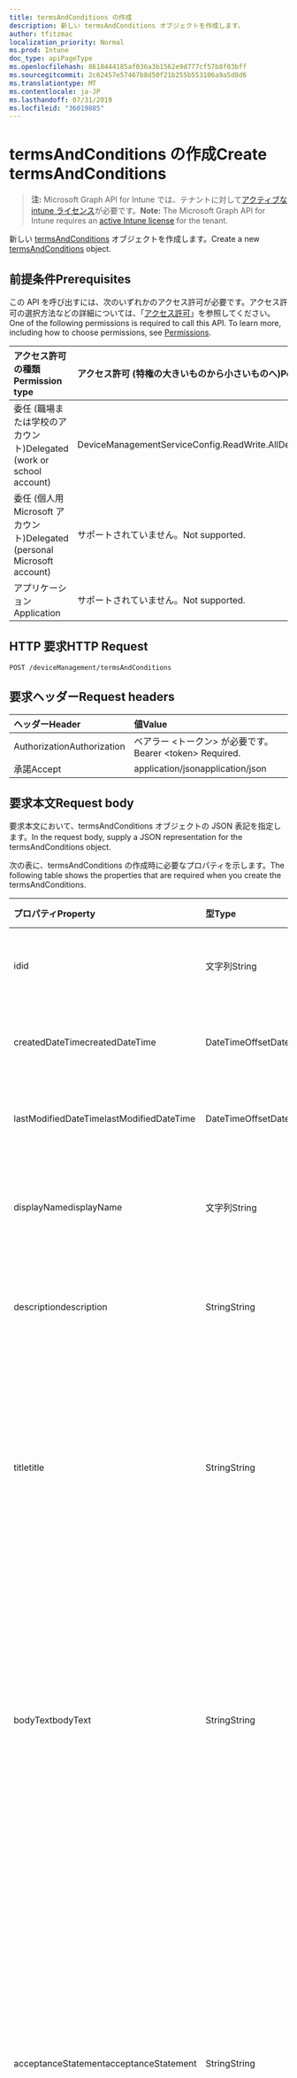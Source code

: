 ```yaml
---
title: termsAndConditions の作成
description: 新しい termsAndConditions オブジェクトを作成します。
author: tfitzmac
localization_priority: Normal
ms.prod: Intune
doc_type: apiPageType
ms.openlocfilehash: 8618444185af036a3b1562e9d777cf57b8f03bff
ms.sourcegitcommit: 2c62457e57467b8d50f21b255b553106a9a5d8d6
ms.translationtype: MT
ms.contentlocale: ja-JP
ms.lasthandoff: 07/31/2019
ms.locfileid: "36019885"
---
```

# <a name="create-termsandconditions"></a><span data-ttu-id="12dbd-103">termsAndConditions の作成</span><span class="sxs-lookup"><span data-stu-id="12dbd-103">Create termsAndConditions</span></span>

> <span data-ttu-id="12dbd-104">**注:** Microsoft Graph API for Intune では、テナントに対して[アクティブな intune ライセンス](https://go.microsoft.com/fwlink/?linkid=839381)が必要です。</span><span class="sxs-lookup"><span data-stu-id="12dbd-104">**Note:** The Microsoft Graph API for Intune requires an [active Intune license](https://go.microsoft.com/fwlink/?linkid=839381) for the tenant.</span></span>

<span data-ttu-id="12dbd-105">新しい [termsAndConditions](../resources/intune-companyterms-termsandconditions.md) オブジェクトを作成します。</span><span class="sxs-lookup"><span data-stu-id="12dbd-105">Create a new [termsAndConditions](../resources/intune-companyterms-termsandconditions.md) object.</span></span>

## <a name="prerequisites"></a><span data-ttu-id="12dbd-106">前提条件</span><span class="sxs-lookup"><span data-stu-id="12dbd-106">Prerequisites</span></span>
<span data-ttu-id="12dbd-p101">この API を呼び出すには、次のいずれかのアクセス許可が必要です。アクセス許可の選択方法などの詳細については、「[アクセス許可](/graph/permissions-reference)」を参照してください。</span><span class="sxs-lookup"><span data-stu-id="12dbd-p101">One of the following permissions is required to call this API. To learn more, including how to choose permissions, see [Permissions](/graph/permissions-reference).</span></span>

|<span data-ttu-id="12dbd-109">アクセス許可の種類</span><span class="sxs-lookup"><span data-stu-id="12dbd-109">Permission type</span></span>|<span data-ttu-id="12dbd-110">アクセス許可 (特権の大きいものから小さいものへ)</span><span class="sxs-lookup"><span data-stu-id="12dbd-110">Permissions (from most to least privileged)</span></span>|
|:---|:---|
|<span data-ttu-id="12dbd-111">委任 (職場または学校のアカウント)</span><span class="sxs-lookup"><span data-stu-id="12dbd-111">Delegated (work or school account)</span></span>|<span data-ttu-id="12dbd-112">DeviceManagementServiceConfig.ReadWrite.All</span><span class="sxs-lookup"><span data-stu-id="12dbd-112">DeviceManagementServiceConfig.ReadWrite.All</span></span>|
|<span data-ttu-id="12dbd-113">委任 (個人用 Microsoft アカウント)</span><span class="sxs-lookup"><span data-stu-id="12dbd-113">Delegated (personal Microsoft account)</span></span>|<span data-ttu-id="12dbd-114">サポートされていません。</span><span class="sxs-lookup"><span data-stu-id="12dbd-114">Not supported.</span></span>|
|<span data-ttu-id="12dbd-115">アプリケーション</span><span class="sxs-lookup"><span data-stu-id="12dbd-115">Application</span></span>|<span data-ttu-id="12dbd-116">サポートされていません。</span><span class="sxs-lookup"><span data-stu-id="12dbd-116">Not supported.</span></span>|

## <a name="http-request"></a><span data-ttu-id="12dbd-117">HTTP 要求</span><span class="sxs-lookup"><span data-stu-id="12dbd-117">HTTP Request</span></span>
<!-- {
  "blockType": "ignored"
}
-->
``` http
POST /deviceManagement/termsAndConditions
```

## <a name="request-headers"></a><span data-ttu-id="12dbd-118">要求ヘッダー</span><span class="sxs-lookup"><span data-stu-id="12dbd-118">Request headers</span></span>
|<span data-ttu-id="12dbd-119">ヘッダー</span><span class="sxs-lookup"><span data-stu-id="12dbd-119">Header</span></span>|<span data-ttu-id="12dbd-120">値</span><span class="sxs-lookup"><span data-stu-id="12dbd-120">Value</span></span>|
|:---|:---|
|<span data-ttu-id="12dbd-121">Authorization</span><span class="sxs-lookup"><span data-stu-id="12dbd-121">Authorization</span></span>|<span data-ttu-id="12dbd-122">ベアラー &lt;トークン&gt; が必要です。</span><span class="sxs-lookup"><span data-stu-id="12dbd-122">Bearer &lt;token&gt; Required.</span></span>|
|<span data-ttu-id="12dbd-123">承諾</span><span class="sxs-lookup"><span data-stu-id="12dbd-123">Accept</span></span>|<span data-ttu-id="12dbd-124">application/json</span><span class="sxs-lookup"><span data-stu-id="12dbd-124">application/json</span></span>|

## <a name="request-body"></a><span data-ttu-id="12dbd-125">要求本文</span><span class="sxs-lookup"><span data-stu-id="12dbd-125">Request body</span></span>
<span data-ttu-id="12dbd-126">要求本文において、termsAndConditions オブジェクトの JSON 表記を指定します。</span><span class="sxs-lookup"><span data-stu-id="12dbd-126">In the request body, supply a JSON representation for the termsAndConditions object.</span></span>

<span data-ttu-id="12dbd-127">次の表に、termsAndConditions の作成時に必要なプロパティを示します。</span><span class="sxs-lookup"><span data-stu-id="12dbd-127">The following table shows the properties that are required when you create the termsAndConditions.</span></span>

|<span data-ttu-id="12dbd-128">プロパティ</span><span class="sxs-lookup"><span data-stu-id="12dbd-128">Property</span></span>|<span data-ttu-id="12dbd-129">型</span><span class="sxs-lookup"><span data-stu-id="12dbd-129">Type</span></span>|<span data-ttu-id="12dbd-130">説明</span><span class="sxs-lookup"><span data-stu-id="12dbd-130">Description</span></span>|
|:---|:---|:---|
|<span data-ttu-id="12dbd-131">id</span><span class="sxs-lookup"><span data-stu-id="12dbd-131">id</span></span>|<span data-ttu-id="12dbd-132">文字列</span><span class="sxs-lookup"><span data-stu-id="12dbd-132">String</span></span>|<span data-ttu-id="12dbd-133">T&C ポリシーの一意識別子。</span><span class="sxs-lookup"><span data-stu-id="12dbd-133">Unique identifier of the T&C policy.</span></span>|
|<span data-ttu-id="12dbd-134">createdDateTime</span><span class="sxs-lookup"><span data-stu-id="12dbd-134">createdDateTime</span></span>|<span data-ttu-id="12dbd-135">DateTimeOffset</span><span class="sxs-lookup"><span data-stu-id="12dbd-135">DateTimeOffset</span></span>|<span data-ttu-id="12dbd-136">オブジェクトが作成された DateTime。</span><span class="sxs-lookup"><span data-stu-id="12dbd-136">DateTime the object was created.</span></span>|
|<span data-ttu-id="12dbd-137">lastModifiedDateTime</span><span class="sxs-lookup"><span data-stu-id="12dbd-137">lastModifiedDateTime</span></span>|<span data-ttu-id="12dbd-138">DateTimeOffset</span><span class="sxs-lookup"><span data-stu-id="12dbd-138">DateTimeOffset</span></span>|<span data-ttu-id="12dbd-139">オブジェクトの最終更新の DateTime。</span><span class="sxs-lookup"><span data-stu-id="12dbd-139">DateTime the object was last modified.</span></span>|
|<span data-ttu-id="12dbd-140">displayName</span><span class="sxs-lookup"><span data-stu-id="12dbd-140">displayName</span></span>|<span data-ttu-id="12dbd-141">文字列</span><span class="sxs-lookup"><span data-stu-id="12dbd-141">String</span></span>|<span data-ttu-id="12dbd-142">T&C ポリシー用に管理者が提供した名前。</span><span class="sxs-lookup"><span data-stu-id="12dbd-142">Administrator-supplied name for the T&C policy.</span></span> |
|<span data-ttu-id="12dbd-143">description</span><span class="sxs-lookup"><span data-stu-id="12dbd-143">description</span></span>|<span data-ttu-id="12dbd-144">String</span><span class="sxs-lookup"><span data-stu-id="12dbd-144">String</span></span>|<span data-ttu-id="12dbd-145">管理者が提供した T&C ポリシーの説明。</span><span class="sxs-lookup"><span data-stu-id="12dbd-145">Administrator-supplied description of the T&C policy.</span></span>|
|<span data-ttu-id="12dbd-146">title</span><span class="sxs-lookup"><span data-stu-id="12dbd-146">title</span></span>|<span data-ttu-id="12dbd-147">String</span><span class="sxs-lookup"><span data-stu-id="12dbd-147">String</span></span>|<span data-ttu-id="12dbd-148">管理者が提供した契約条件のタイトル。</span><span class="sxs-lookup"><span data-stu-id="12dbd-148">Administrator-supplied title of the terms and conditions.</span></span> <span data-ttu-id="12dbd-149">ユーザーが T&C ポリシーを承諾する際のプロンプトに表示されます。</span><span class="sxs-lookup"><span data-stu-id="12dbd-149">This is shown to the user on prompts to accept the T&C policy.</span></span>|
|<span data-ttu-id="12dbd-150">bodyText</span><span class="sxs-lookup"><span data-stu-id="12dbd-150">bodyText</span></span>|<span data-ttu-id="12dbd-151">String</span><span class="sxs-lookup"><span data-stu-id="12dbd-151">String</span></span>|<span data-ttu-id="12dbd-152">管理者が提供する契約条件の本文で、通常は条件そのものです。</span><span class="sxs-lookup"><span data-stu-id="12dbd-152">Administrator-supplied body text of the terms and conditions, typically the terms themselves.</span></span> <span data-ttu-id="12dbd-153">ユーザーが T&C ポリシーを承諾する際のプロンプトに表示されます。</span><span class="sxs-lookup"><span data-stu-id="12dbd-153">This is shown to the user on prompts to accept the T&C policy.</span></span>|
|<span data-ttu-id="12dbd-154">acceptanceStatement</span><span class="sxs-lookup"><span data-stu-id="12dbd-154">acceptanceStatement</span></span>|<span data-ttu-id="12dbd-155">String</span><span class="sxs-lookup"><span data-stu-id="12dbd-155">String</span></span>|<span data-ttu-id="12dbd-156">使用条件に関する、管理者指定の説明内容です。通常は、T&C ポリシーに定められた使用条件を受け入れることの意味を記載します。</span><span class="sxs-lookup"><span data-stu-id="12dbd-156">Administrator-supplied explanation of the terms and conditions, typically describing what it means to accept the terms and conditions set out in the T&C policy.</span></span> <span data-ttu-id="12dbd-157">ユーザーが T&C ポリシーを承諾する際のプロンプトに表示されます。</span><span class="sxs-lookup"><span data-stu-id="12dbd-157">This is shown to the user on prompts to accept the T&C policy.</span></span>|
|<span data-ttu-id="12dbd-158">version</span><span class="sxs-lookup"><span data-stu-id="12dbd-158">version</span></span>|<span data-ttu-id="12dbd-159">Int32</span><span class="sxs-lookup"><span data-stu-id="12dbd-159">Int32</span></span>|<span data-ttu-id="12dbd-160">条件の現行バージョンを示す整数。</span><span class="sxs-lookup"><span data-stu-id="12dbd-160">Integer indicating the current version of the terms.</span></span> <span data-ttu-id="12dbd-161">管理者が条件を変更し、修正された T&C ポリシーをユーザーが再承諾するように求める場合に増分されます。</span><span class="sxs-lookup"><span data-stu-id="12dbd-161">Incremented when an administrator makes a change to the terms and wishes to require users to re-accept the modified T&C policy.</span></span>|



## <a name="response"></a><span data-ttu-id="12dbd-162">応答</span><span class="sxs-lookup"><span data-stu-id="12dbd-162">Response</span></span>
<span data-ttu-id="12dbd-163">成功した場合、このメソッドは `201 Created` 応答コードと、応答本文で [termsAndConditions](../resources/intune-companyterms-termsandconditions.md) オブジェクトを返します。</span><span class="sxs-lookup"><span data-stu-id="12dbd-163">If successful, this method returns a `201 Created` response code and a [termsAndConditions](../resources/intune-companyterms-termsandconditions.md) object in the response body.</span></span>

## <a name="example"></a><span data-ttu-id="12dbd-164">例</span><span class="sxs-lookup"><span data-stu-id="12dbd-164">Example</span></span>

### <a name="request"></a><span data-ttu-id="12dbd-165">要求</span><span class="sxs-lookup"><span data-stu-id="12dbd-165">Request</span></span>
<span data-ttu-id="12dbd-166">以下は、要求の例です。</span><span class="sxs-lookup"><span data-stu-id="12dbd-166">Here is an example of the request.</span></span>
``` http
POST https://graph.microsoft.com/v1.0/deviceManagement/termsAndConditions
Content-type: application/json
Content-length: 273

{
  "@odata.type": "#microsoft.graph.termsAndConditions",
  "displayName": "Display Name value",
  "description": "Description value",
  "title": "Title value",
  "bodyText": "Body Text value",
  "acceptanceStatement": "Acceptance Statement value",
  "version": 7
}
```

### <a name="response"></a><span data-ttu-id="12dbd-167">応答</span><span class="sxs-lookup"><span data-stu-id="12dbd-167">Response</span></span>
<span data-ttu-id="12dbd-p106">以下は、応答の例です。注:簡潔にするために、ここに示す応答オブジェクトは切り詰められている場合があります。すべてのプロパティは実際の呼び出しから返されます。</span><span class="sxs-lookup"><span data-stu-id="12dbd-p106">Here is an example of the response. Note: The response object shown here may be truncated for brevity. All of the properties will be returned from an actual call.</span></span>
``` http
HTTP/1.1 201 Created
Content-Type: application/json
Content-Length: 445

{
  "@odata.type": "#microsoft.graph.termsAndConditions",
  "id": "eefc80cf-80cf-eefc-cf80-fceecf80fcee",
  "createdDateTime": "2017-01-01T00:02:43.5775965-08:00",
  "lastModifiedDateTime": "2017-01-01T00:00:35.1329464-08:00",
  "displayName": "Display Name value",
  "description": "Description value",
  "title": "Title value",
  "bodyText": "Body Text value",
  "acceptanceStatement": "Acceptance Statement value",
  "version": 7
}
```



